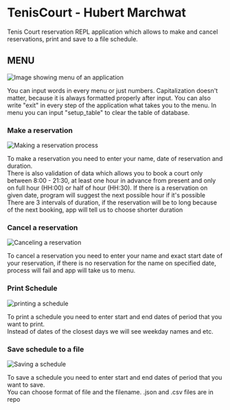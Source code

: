# TenisCourt - Hubert Marchwat
Tenis Court reservation REPL application which allows to make and cancel reservations, print and save to a file schedule.

## MENU

![Image showing menu of an application](https://user-images.githubusercontent.com/64363554/226107067-ee51abf4-d6ef-47c5-a3ed-4bc63bbd5bf6.png)

You can input words in every menu or just numbers.
Capitalization doesn't matter, because it is always formatted properly after input.
You can also write "exit" in every step of the application what takes you to the menu.
In menu you can input "setup_table" to clear the table of database.

### Make a reservation

![Making a reservation process](https://user-images.githubusercontent.com/64363554/226108498-aac3d11c-f526-4026-a911-e15238f1f716.png)

To make a reservation you need to enter your name, date of reservation and duration.  
There is also validation of data which allows you to book a court only between 8:00 - 21:30, at least one hour in advance from present and only on full hour (HH:00) or half of hour (HH:30).
If there is a reservation on given date, program will suggest the next possible hour if it's possible
There are 3 intervals of duration, if the reservation will be to long because of the next booking, app will tell us to choose shorter duration

### Cancel a reservation

![Canceling a reservation](https://user-images.githubusercontent.com/64363554/226108757-b1db54be-0e5e-42e3-b8ea-cc247067bea8.png)

To cancel a reservation you need to enter your name and exact start date of your reservation, if there is no reservation for the name on specified date, process will fail and app will take us to menu.  

### Print Schedule

![printing a schedule](https://user-images.githubusercontent.com/64363554/226108975-06f19a39-2239-40f9-a3af-356affac40b2.png)

To print a schedule you need to enter start and end dates of period that you want to print.  
Instead of dates of the closest days we will see weekday names and etc.

### Save schedule to a file

![Saving a schedule](https://user-images.githubusercontent.com/64363554/226109302-88feb97e-3004-4ed5-a0f9-f578659fd562.png)

To save a schedule you need to enter start and end dates of period that you want to save.  
You can choose format of file and the filename.
.json and .csv files are in repo

